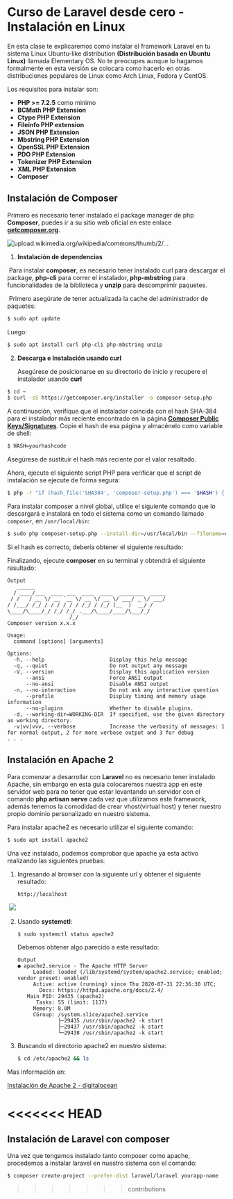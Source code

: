 # Curso de Laravel desde cero - Instalación en Linux

En esta clase te explicaremos como instalar el framework Laravel en tu sistema Linux Ubuntu-like distribution **(Distribución basada en Ubuntu Linux)** llamada Elementary OS. No te preocupes aunque lo hagamos formalmente en esta versión se colocara como hacerlo en otras distribuciones populares de Linux como Arch Linux, Fedora y CentOS.

Los requisitos para instalar son:

- **PHP >= 7.2.5** como minimo
- **BCMath PHP Extension**
- **Ctype PHP Extension**
- **Fileinfo PHP extension**
- **JSON PHP Extension**
- **Mbstring PHP Extension**
- **OpenSSL PHP Extension**
- **PDO PHP Extension**
- **Tokenizer PHP Extension**
- **XML PHP Extension**
- **Composer**

## Instalación de Composer

Primero es necesario tener instalado el package manager de php **Composer**, puedes ir a su sitio web oficial en este enlace **[getcomposer.org](https://getcomposer.org)**.

![upload.wikimedia.org/wikipedia/commons/thumb/2/...](https://upload.wikimedia.org/wikipedia/commons/thumb/2/26/Logo-composer-transparent.png/200px-Logo-composer-transparent.png)

1. **Instalación de dependencias**	

​	Para instalar **composer**, es necesario tener instalado curl para descargar el package, **php-cli** para correr el instalador, **php-mbstring** para funcionalidades de la biblioteca y **unzip** para descomprimir paquetes.

​	Primero asegúrate de tener actualizada la cache del administrador de paquetes:

```bash
$ sudo apt update
```

Luego:

```bash
$ sudo apt install curl php-cli php-mbstring unzip
```

2. **Descarga e Instalación usando curl**

   Asegúrese de posicionarse en su directorio de inicio y recupere el instalador usando **curl**

 ```bash
$ cd ~
$ curl -sS https://getcomposer.org/installer -o composer-setup.php
 ```

   A continuación, verifique que el instalador coincida con el hash SHA-384 para el instalador más reciente encontrado en la página **[Composer Public Keys/Signatures](https://composer.github.io/pubkeys.html)**. Copie el hash de esa página y almacénelo como variable de shell:

```bash
$ HASH=yourhashcode
```

Asegúrese de sustituir el hash más reciente por el valor resaltado.

Ahora, ejecute el siguiente script PHP para verificar que el script de instalación se ejecute de forma segura:

```bash
$ php -r "if (hash_file('SHA384', 'composer-setup.php') === '$HASH') { echo 'Installer verified'; } else { echo 'Installer corrupt'; unlink('composer-setup.php'); } echo PHP_EOL;"
```

Para instalar composer a nivel global, utilice el siguiente comando que lo descargará e instalará en todo el sistema como un comando llamado `composer`, en `/usr/local/bin`:

```bash
$ sudo php composer-setup.php --install-dir=/usr/local/bin --filename=composer
```

Si el hash es correcto, debería obtener el siguiente resultado:

Finalizando, ejecute **composer** en su terminal y obtendrá el siguiente resultado:

```
Output
   ______
  / ____/___  ____ ___  ____  ____  ________  _____
 / /   / __ \/ __ `__ \/ __ \/ __ \/ ___/ _ \/ ___/
/ /___/ /_/ / / / / / / /_/ / /_/ (__  )  __/ /
\____/\____/_/ /_/ /_/ .___/\____/____/\___/_/
                    /_/
Composer version x.x.x

Usage:
  command [options] [arguments]

Options:
  -h, --help                     Display this help message
  -q, --quiet                    Do not output any message
  -V, --version                  Display this application version
      --ansi                     Force ANSI output
      --no-ansi                  Disable ANSI output
  -n, --no-interaction           Do not ask any interactive question
      --profile                  Display timing and memory usage information
      --no-plugins               Whether to disable plugins.
  -d, --working-dir=WORKING-DIR  If specified, use the given directory as working directory.
  -v|vv|vvv, --verbose           Increase the verbosity of messages: 1 for normal output, 2 for more verbose output and 3 for debug
. . .
```



## Instalación en Apache 2

Para comenzar a desarrollar con **Laravel** no es necesario tener instalado Apache, sin embargo en esta guía colocaremos nuestra app en este servidor web para no tener que estar levantando un servidor con el comando **php artisan serve** cada vez que utilizamos este framework, además tenemos la comodidad de crear vhost(virtual host) y tener nuestro propio dominio personalizado en nuestro sistema.

Para instalar apache2 es necesario utilizar el siguiente comando:

```bash
$ sudo apt install apache2 
```

Una vez instalado, podemos comprobar que apache ya esta activo realizando las siguientes pruebas:

 1. Ingresando al browser con la siguiente url y obtener el siguiente resultado:

    ```
    http://localhost
    ```

​       ![](https://ubuntucommunity.s3.dualstack.us-east-2.amazonaws.com/optimized/2X/7/771159b35c97e429247aac754ad44bf06cc1efa8_2_690x461.png)

 2. Usando **systemctl**:

    ```bash
    $ sudo systemctl status apache2
    ```

    Debemos obtener algo parecido a este resultado:

    ```
    Output
    ● apache2.service - The Apache HTTP Server
         Loaded: loaded (/lib/systemd/system/apache2.service; enabled; vendor preset: enabled)
         Active: active (running) since Thu 2020-07-31 22:36:30 UTC;
           Docs: https://httpd.apache.org/docs/2.4/
       Main PID: 29435 (apache2)
          Tasks: 55 (limit: 1137)
         Memory: 8.0M
         CGroup: /system.slice/apache2.service
                 ├─29435 /usr/sbin/apache2 -k start
                 ├─29437 /usr/sbin/apache2 -k start
                 └─29438 /usr/sbin/apache2 -k start
    ```

 3. Buscando el directorio apache2 en nuestro sistema:

    ```bash
    $ cd /etc/apache2 && ls
    ```

Mas información en:

[Instalación de Apache 2 - digitalocean](https://www.digitalocean.com/community/tutorials/how-to-install-the-apache-web-server-on-ubuntu-20-04-es)

<<<<<<< HEAD
=======
## Instalación de Laravel con composer

Una vez que tengamos instalado tanto composer como apache, procedemos a instalar laravel en nuestro sistema con el comando:

```bash
$ composer create-project --prefer-dist laravel/laravel yourapp-name 
```

>>>>>>> contributions
